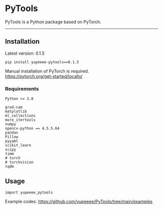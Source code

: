 # PyTools

PyTools is a Python package based on PyTorch.

---


## Installation

Latest version: 0.1.5
```
pip install yupeeee-pytools==0.1.5
```

Manual installation of PyTorch is required.\
https://pytorch.org/get-started/locally/


### Requirements

```
Python >= 3.8

grad-cam
matplotlib
ml_collections
more_itertools
numpy
opencv-python == 4.5.5.64
pandas
Pillow
pyyaml
scikit_learn
scipy
timm
# torch
# torchvision
tqdm
```


## Usage

```
import yupeeee_pytools
```

Example codes: https://github.com/yupeeee/PyTools/tree/main/examples